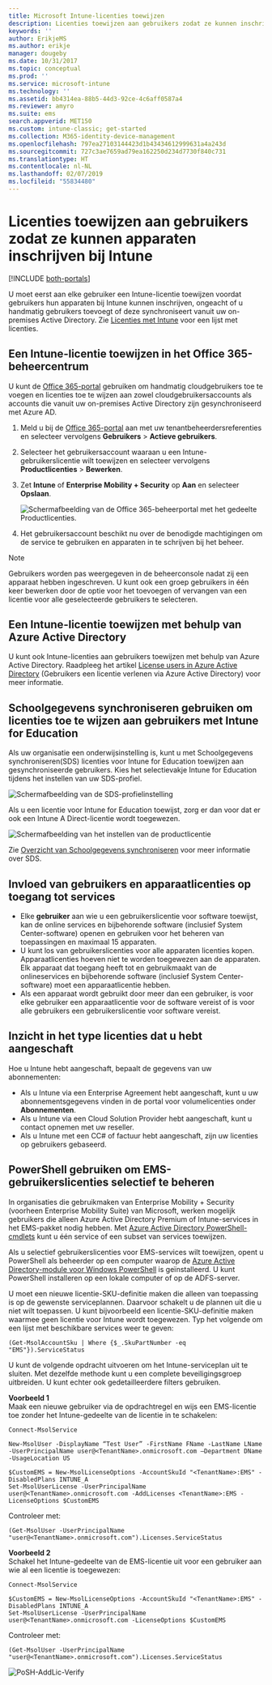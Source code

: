 ```yaml
---
title: Microsoft Intune-licenties toewijzen
description: Licenties toewijzen aan gebruikers zodat ze kunnen inschrijven bij Intune
keywords: ''
author: ErikjeMS
ms.author: erikje
manager: dougeby
ms.date: 10/31/2017
ms.topic: conceptual
ms.prod: ''
ms.service: microsoft-intune
ms.technology: ''
ms.assetid: bb4314ea-88b5-44d3-92ce-4c6aff0587a4
ms.reviewer: amyro
ms.suite: ems
search.appverid: MET150
ms.custom: intune-classic; get-started
ms.collection: M365-identity-device-management
ms.openlocfilehash: 797ea27103144423d1b43434612999631a4a243d
ms.sourcegitcommit: 727c3ae7659ad79ea162250d234d7730f840c731
ms.translationtype: HT
ms.contentlocale: nl-NL
ms.lasthandoff: 02/07/2019
ms.locfileid: "55834480"
---
```

# <a name="assign-licenses-to-users-so-they-can-enroll-devices-in-intune"></a>Licenties toewijzen aan gebruikers zodat ze kunnen apparaten inschrijven bij Intune

[!INCLUDE [both-portals](./includes/note-for-both-portals.md)]

U moet eerst aan elke gebruiker een Intune-licentie toewijzen voordat gebruikers hun apparaten bij Intune kunnen inschrijven, ongeacht of u handmatig gebruikers toevoegt of deze synchroniseert vanuit uw on-premises Active Directory. Zie [Licenties met Intune](licenses.md) voor een lijst met licenties.

## <a name="assign-an-intune-license-in-the-office-365-admin-center"></a>Een Intune-licentie toewijzen in het Office 365-beheercentrum

U kunt de [Office 365-portal](http://go.microsoft.com/fwlink/p/?LinkId=698854) gebruiken om handmatig cloudgebruikers toe te voegen en licenties toe te wijzen aan zowel cloudgebruikersaccounts als accounts die vanuit uw on-premises Active Directory zijn gesynchroniseerd met Azure AD.

1. Meld u bij de [Office 365-portal](http://go.microsoft.com/fwlink/p/?LinkId=698854) aan met uw tenantbeheerdersreferenties en selecteer vervolgens **Gebruikers** > **Actieve gebruikers**.

2. Selecteer het gebruikersaccount waaraan u een Intune-gebruikerslicentie wilt toewijzen en selecteer vervolgens **Productlicenties** > **Bewerken**.

3. Zet **Intune** of **Enterprise Mobility + Security** op **Aan** en selecteer **Opslaan**.

   ![Schermafbeelding van de Office 365-beheerportal met het gedeelte Productlicenties.](./media/office-assign-license.png)

4. Het gebruikersaccount beschikt nu over de benodigde machtigingen om de service te gebruiken en apparaten in te schrijven bij het beheer.

> [!NOTE]
> Gebruikers worden pas weergegeven in de beheerconsole nadat zij een apparaat hebben ingeschreven. U kunt ook een groep gebruikers in één keer bewerken door de optie voor het toevoegen of vervangen van een licentie voor alle geselecteerde gebruikers te selecteren.

## <a name="assign-an-intune-license-by-using-azure-active-directory"></a>Een Intune-licentie toewijzen met behulp van Azure Active Directory

U kunt ook Intune-licenties aan gebruikers toewijzen met behulp van Azure Active Directory. Raadpleeg het artikel [License users in Azure Active Directory](https://docs.microsoft.com/azure/active-directory/active-directory-licensing-group-assignment-azure-portal) (Gebruikers een licentie verlenen via Azure Active Directory) voor meer informatie. 

## <a name="use-school-data-sync-to-assign-licenses-to-users-in-intune-for-education"></a>Schoolgegevens synchroniseren gebruiken om licenties toe te wijzen aan gebruikers met Intune for Education
Als uw organisatie een onderwijsinstelling is, kunt u met Schoolgegevens synchroniseren(SDS) licenties voor Intune for Education toewijzen aan gesynchroniseerde gebruikers. Kies het selectievakje Intune for Education tijdens het instellen van uw SDS-profiel.  

![Schermafbeelding van de SDS-profielinstelling](./media/i4e-sds-profile-setup-setting.png)

Als u een licentie voor Intune for Education toewijst, zorg er dan voor dat er ook een Intune A Direct-licentie wordt toegewezen.

![Schermafbeelding van het instellen van de productlicentie](./media/i4e-set-licenses.png)

Zie [Overzicht van Schoolgegevens synchroniseren](https://support.office.com/article/Overview-of-School-Data-Sync-and-Classroom-f3d1147b-4ade-4905-8518-508e729f2e91) voor meer informatie over SDS.

## <a name="how-user-and-device-licenses-affect-access-to-services"></a>Invloed van gebruikers en apparaatlicenties op toegang tot services
* Elke **gebruiker** aan wie u een gebruikerslicentie voor software toewijst, kan de online services en bijbehorende software (inclusief System Center-software) openen en gebruiken voor het beheren van toepassingen en maximaal 15 apparaten.
* U kunt los van gebruikerslicenties voor alle apparaten licenties kopen. Apparaatlicenties hoeven niet te worden toegewezen aan de apparaten. Elk apparaat dat toegang heeft tot en gebruikmaakt van de onlineservices en bijbehorende software (inclusief System Center-software) moet een apparaatlicentie hebben.
* Als een apparaat wordt gebruikt door meer dan een gebruiker, is voor elke gebruiker een apparaatlicentie voor de software vereist of is voor alle gebruikers een gebruikerslicentie voor software vereist.

## <a name="understanding-the-type-of-licenses-you-have-purchased"></a>Inzicht in het type licenties dat u hebt aangeschaft

Hoe u Intune hebt aangeschaft, bepaalt de gegevens van uw abonnementen:

- Als u Intune via een Enterprise Agreement hebt aangeschaft, kunt u uw abonnementsgegevens vinden in de portal voor volumelicenties onder **Abonnementen**.
- Als u Intune via een Cloud Solution Provider hebt aangeschaft, kunt u contact opnemen met uw reseller.
- Als u Intune met een CC# of factuur hebt aangeschaft, zijn uw licenties op gebruikers gebaseerd.




## <a name="use-powershell-to-selectively-manage-ems-user-licenses"></a>PowerShell gebruiken om EMS-gebruikerslicenties selectief te beheren
In organisaties die gebruikmaken van Enterprise Mobility + Security (voorheen Enterprise Mobility Suite) van Microsoft, werken mogelijk gebruikers die alleen Azure Active Directory Premium of Intune-services in het EMS-pakket nodig hebben. Met [Azure Active Directory PowerShell-cmdlets](https://msdn.microsoft.com/library/jj151815.aspx) kunt u één service of een subset van services toewijzen.

Als u selectief gebruikerslicenties voor EMS-services wilt toewijzen, opent u PowerShell als beheerder op een computer waarop de [Azure Active Directory-module voor Windows PowerShell](https://msdn.microsoft.com/library/jj151815.aspx#bkmk_installmodule) is geïnstalleerd. U kunt PowerShell installeren op een lokale computer of op de ADFS-server.

U moet een nieuwe licentie-SKU-definitie maken die alleen van toepassing is op de gewenste serviceplannen. Daarvoor schakelt u de plannen uit die u niet wilt toepassen. U kunt bijvoorbeeld een licentie-SKU-definitie maken waarmee geen licentie voor Intune wordt toegewezen. Typ het volgende om een lijst met beschikbare services weer te geven:

    (Get-MsolAccountSku | Where {$_.SkuPartNumber -eq "EMS"}).ServiceStatus

U kunt de volgende opdracht uitvoeren om het Intune-serviceplan uit te sluiten. Met dezelfde methode kunt u een complete beveiligingsgroep uitbreiden. U kunt echter ook gedetailleerdere filters gebruiken.

**Voorbeeld 1**<br>
Maak een nieuwe gebruiker via de opdrachtregel en wijs een EMS-licentie toe zonder het Intune-gedeelte van de licentie in te schakelen:

    Connect-MsolService

    New-MsolUser -DisplayName “Test User” -FirstName FName -LastName LName -UserPrincipalName user@<TenantName>.onmicrosoft.com –Department DName -UsageLocation US

    $CustomEMS = New-MsolLicenseOptions -AccountSkuId "<TenantName>:EMS" -DisabledPlans INTUNE_A
    Set-MsolUserLicense -UserPrincipalName user@<TenantName>.onmicrosoft.com -AddLicenses <TenantName>:EMS -LicenseOptions $CustomEMS


Controleer met:

    (Get-MsolUser -UserPrincipalName "user@<TenantName>.onmicrosoft.com").Licenses.ServiceStatus

**Voorbeeld 2**<br>
Schakel het Intune-gedeelte van de EMS-licentie uit voor een gebruiker aan wie al een licentie is toegewezen:

    Connect-MsolService

    $CustomEMS = New-MsolLicenseOptions -AccountSkuId "<TenantName>:EMS" -DisabledPlans INTUNE_A
    Set-MsolUserLicense -UserPrincipalName user@<TenantName>.onmicrosoft.com -LicenseOptions $CustomEMS

Controleer met:

    (Get-MsolUser -UserPrincipalName "user@<TenantName>.onmicrosoft.com").Licenses.ServiceStatus

![PoSH-AddLic-Verify](./media/posh-addlic-verify.png)
